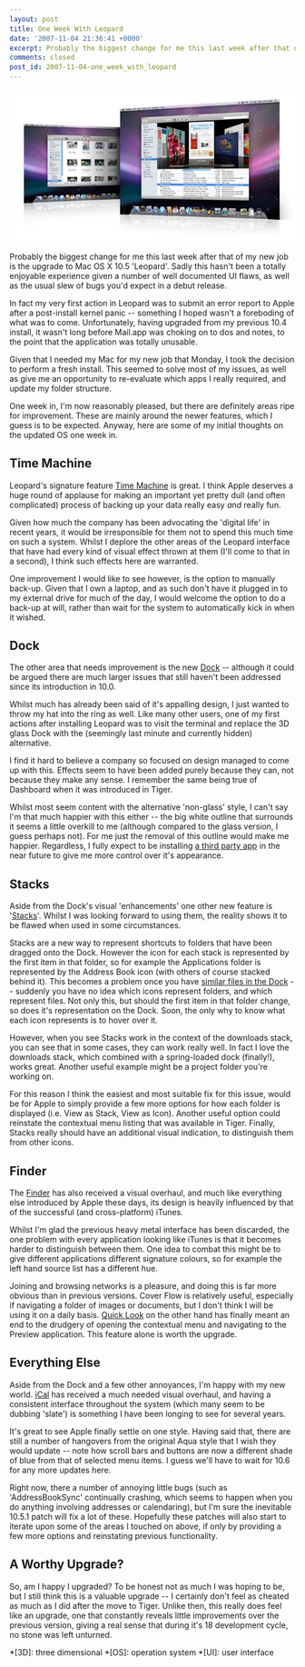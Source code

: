 ```yaml
---
layout: post
title: One Week With Leopard
date: '2007-11-04 21:36:41 +0000'
excerpt: Probably the biggest change for me this last week after that of my new job is the upgrade to Mac OS X 10.5 'Leopard'.
comments: closed
post_id: 2007-11-04-one_week_with_leopard
---
```

![Screenshot of the new software](/assets/images/2007/11/one_week_with_leopard.jpg)

Probably the biggest change for me this last week after that of my new job is the upgrade to Mac OS X 10.5 'Leopard'. Sadly this hasn't been a totally enjoyable experience given a number of well documented UI flaws, as well as the usual slew of bugs you'd expect in a debut release.

In fact my very first action in Leopard was to submit an error report to Apple after a post-install kernel panic -- something I hoped wasn't a foreboding of what was to come. Unfortunately, having upgraded from my previous 10.4 install, it wasn't long before Mail.app was choking on to dos and notes, to the point that the application was totally unusable.

Given that I needed my Mac for my new job that Monday, I took the decision to perform a fresh install. This seemed to solve most of my issues, as well as give me an opportunity to re-evaluate which apps I really required, and update my folder structure.

One week in, I'm now reasonably pleased, but there are definitely areas ripe for improvement. These are mainly around the newer features, which I guess is to be expected. Anyway, here are some of my initial thoughts on the updated OS one week in.

## Time Machine
Leopard's signature feature [Time Machine][1] is great. I think Apple deserves a huge round of applause for making an important yet pretty dull (and often complicated) process of backing up your data really easy *and* really fun.

Given how much the company has been advocating the 'digital life' in recent years, it would be irresponsible for them not to spend this much time on such a system. Whilst I deplore the other areas of the Leopard interface that have had every kind of visual effect thrown at them (I'll come to that in a second), I think such effects here are warranted.

One improvement I would like to see however, is the option to manually back-up. Given that I own a laptop, and as such don't have it plugged in to my external drive for much of the day, I would welcome the option to do a back-up at will, rather than wait for the system to automatically kick in when it wished.

## Dock
The other area that needs improvement is the new [Dock][2] -- although it could be argued there are much larger issues that still haven't been addressed since its introduction in 10.0.

Whilst much has already been said of it's appalling design, I just wanted to throw my hat into the ring as well. Like many other users, one of my first actions after installing Leopard was to visit the terminal and replace the 3D glass Dock with the (seemingly last minute and currently hidden) alternative.

I find it hard to believe a company so focused on design managed to come up with this. Effects seem to have been added purely because they can, not because they make any sense. I remember the same being true of Dashboard when it was introduced in Tiger.

Whilst most seem content with the alternative 'non-glass' style, I can't say I'm that much happier with this either -- the big white outline that surrounds it seems a little overkill to me (although compared to the glass version, I guess perhaps not). For me just the removal of this outline would make me happier. Regardless, I fully expect to be installing [a third party app][3] in the near future to give me more control over it's appearance.

## Stacks
Aside from the Dock's visual 'enhancements' one other new feature is '[Stacks][4]'. Whilst I was looking forward to using them, the reality shows it to be flawed when used in some circumstances.

Stacks are a new way to represent shortcuts to folders that have been dragged onto the Dock. However the icon for each stack is represented by the first item in that folder, so for example the Applications folder is represented by the Address Book icon (with others of course stacked behind it). This becomes a problem once you have [similar files in the Dock][5] -- suddenly you have no idea which icons represent folders, and which represent files. Not only this, but should the first item in that folder change, so does it's representation on the Dock. Soon, the only why to know what each icon represents is to hover over it.

However, when you see Stacks work in the context of the downloads stack, you can see that in some cases, they can work really well. In fact I love the downloads stack, which combined with a spring-loaded dock (finally!), works great. Another useful example might be a project folder you're working on.

For this reason I think the easiest and most suitable fix for this issue, would be for Apple to simply provide a few more options for how each folder is displayed (i.e. View as Stack, View as Icon). Another useful option could reinstate the contextual menu listing that was available in Tiger. Finally, Stacks really should have an additional visual indication, to distinguish them from other icons.

## Finder
The [Finder][6] has also received a visual overhaul, and much like everything else introduced by Apple these days, its design is heavily influenced by that of the successful (and cross-platform) iTunes.

Whilst I'm glad the previous heavy metal interface has been discarded, the one problem with every application looking like iTunes is that it becomes harder to distinguish between them. One idea to combat this might be to give different applications different signature colours, so for example the left hand source list has a different hue.

Joining and browsing networks is a pleasure, and doing this is far more obvious than in previous versions. Cover Flow is relatively useful, especially if navigating a folder of images or documents, but I don't think I will be using it on a daily basis. [Quick Look][7] on the other hand has finally meant an end to the drudgery of opening the contextual menu and navigating to the Preview application. This feature alone is worth the upgrade.

## Everything Else
Aside from the Dock and a few other annoyances, I'm happy with my new world. [iCal][8] has received a much needed visual overhaul, and having a consistent interface throughout the system (which many seem to be dubbing 'slate') is something I have been longing to see for several years.

It's great to see Apple finally settle on one style. Having said that, there are still a number of hangovers from the original Aqua style that I wish they would update -- note how scroll bars and buttons are now a different shade of blue from that of selected menu items. I guess we'll have to wait for 10.6 for any more updates here.

Right now, there a number of annoying little bugs (such as 'AddressBookSync' continually crashing, which seems to happen when you do anything involving addresses or calendaring), but I'm sure the inevitable 10.5.1 patch will fix a lot of these. Hopefully these patches will also start to iterate upon some of the areas I touched on above, if only by providing a few more options and reinstating previous functionality.

## A Worthy Upgrade?
So, am I happy I upgraded? To be honest not as much I was hoping to be, but I still think this is a valuable upgrade -- I certainly don't feel as cheated as much as I did after the move to Tiger. Unlike then, this really does feel like an upgrade, one that constantly reveals little improvements over the previous version, giving a real sense that during it's 18 development cycle, no stone was left unturned.

[1]: http://www.apple.com/macosx/features/timemachine.html
[2]: http://www.apple.com/macosx/features/desktop.html
[3]: http://www.cabel.name/2007/10/panic-leopard.html
[4]: http://www.apple.com/macosx/features/desktop.html
[5]: http://arstechnica.com/reviews/os/mac-os-x-10-5.ars/13
[6]: http://www.apple.com/macosx/features/finder.html
[7]: http://www.apple.com/macosx/features/quicklook.html
[8]: http://www.apple.com/macosx/features/300.html#ical

*[3D]: three dimensional
*[OS]: operation system
*[UI]: user interface